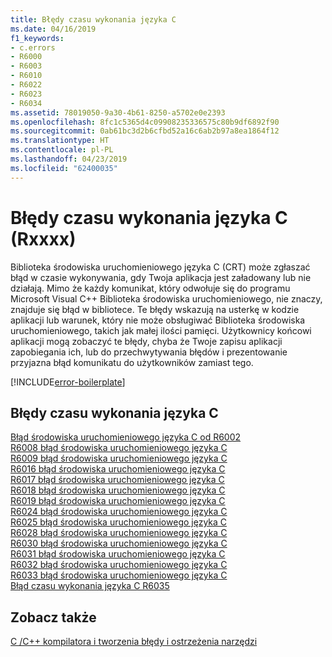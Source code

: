```yaml
---
title: Błędy czasu wykonania języka C
ms.date: 04/16/2019
f1_keywords:
- c.errors
- R6000
- R6003
- R6010
- R6022
- R6023
- R6034
ms.assetid: 78019050-9a30-4b61-8250-a5702e0e2393
ms.openlocfilehash: 8fc1c5365d4c09908235336575c80b9df6892f90
ms.sourcegitcommit: 0ab61bc3d2b6cfbd52a16c6ab2b97a8ea1864f12
ms.translationtype: HT
ms.contentlocale: pl-PL
ms.lasthandoff: 04/23/2019
ms.locfileid: "62400035"
---
```

# <a name="c-runtime-errors-rxxxx"></a>Błędy czasu wykonania języka C (Rxxxx)

Biblioteka środowiska uruchomieniowego języka C (CRT) może zgłaszać błąd w czasie wykonywania, gdy Twoja aplikacja jest załadowany lub nie działają. Mimo że każdy komunikat, który odwołuje się do programu Microsoft Visual C++ Biblioteka środowiska uruchomieniowego, nie znaczy, znajduje się błąd w bibliotece. Te błędy wskazują na usterkę w kodzie aplikacji lub warunek, który nie może obsługiwać Biblioteka środowiska uruchomieniowego, takich jak małej ilości pamięci. Użytkownicy końcowi aplikacji mogą zobaczyć te błędy, chyba że Twoje zapisu aplikacji zapobiegania ich, lub do przechwytywania błędów i prezentowanie przyjazna błąd komunikatu do użytkowników zamiast tego.

[!INCLUDE[error-boilerplate](../../error-messages/includes/error-boilerplate.md)]

## <a name="c-runtime-errors"></a>Błędy czasu wykonania języka C

[Błąd środowiska uruchomieniowego języka C od R6002](../../error-messages/tool-errors/c-runtime-error-r6002.md) \
[R6008 błąd środowiska uruchomieniowego języka C](../../error-messages/tool-errors/c-runtime-error-r6008.md) \
[R6009 błąd środowiska uruchomieniowego języka C](../../error-messages/tool-errors/c-runtime-error-r6009.md) \
[R6016 błąd środowiska uruchomieniowego języka C](../../error-messages/tool-errors/c-runtime-error-r6016.md) \
[R6017 błąd środowiska uruchomieniowego języka C](../../error-messages/tool-errors/c-runtime-error-r6017.md) \
[R6018 błąd środowiska uruchomieniowego języka C](../../error-messages/tool-errors/c-runtime-error-r6018.md) \
[R6019 błąd środowiska uruchomieniowego języka C](../../error-messages/tool-errors/c-runtime-error-r6019.md) \
[R6024 błąd środowiska uruchomieniowego języka C](../../error-messages/tool-errors/c-runtime-error-r6024.md) \
[R6025 błąd środowiska uruchomieniowego języka C](../../error-messages/tool-errors/c-runtime-error-r6025.md) \
[R6028 błąd środowiska uruchomieniowego języka C](../../error-messages/tool-errors/c-runtime-error-r6028.md) \
[R6030 błąd środowiska uruchomieniowego języka C](../../error-messages/tool-errors/c-runtime-error-r6030.md) \
[R6031 błąd środowiska uruchomieniowego języka C](../../error-messages/tool-errors/c-runtime-error-r6031.md) \
[R6032 błąd środowiska uruchomieniowego języka C](../../error-messages/tool-errors/c-runtime-error-r6032.md) \
[R6033 błąd środowiska uruchomieniowego języka C](../../error-messages/tool-errors/c-runtime-error-r6033.md) \
[Błąd czasu wykonania języka C R6035](../../error-messages/tool-errors/c-runtime-error-r6035.md)

## <a name="see-also"></a>Zobacz także

[C /C++ kompilatora i tworzenia błędy i ostrzeżenia narzędzi](../compiler-errors-1/c-cpp-build-errors.md)
